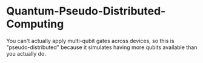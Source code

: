 # Quantum-Pseudo-Distributed-Computing
You can't actually apply multi-qubit gates across devices, so this is "pseudo-distributed" because it simulates having more qubits available than you actually do.
